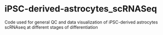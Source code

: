 # iPSC-derived-astrocytes_scRNASeq
Code used for general QC and data visualization of iPSC-derived astrocytes scRNAseq at different stages of differentiation
